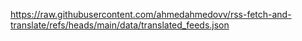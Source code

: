https://raw.githubusercontent.com/ahmedahmedovv/rss-fetch-and-translate/refs/heads/main/data/translated_feeds.json